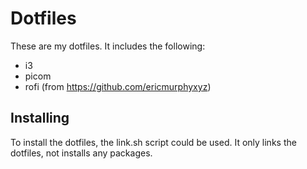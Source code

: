 # Dotfiles

These are my dotfiles. It includes the following:

- i3
- picom
- rofi (from https://github.com/ericmurphyxyz)

## Installing

To install the dotfiles, the link.sh script could be used. It only links the dotfiles, not installs any packages.